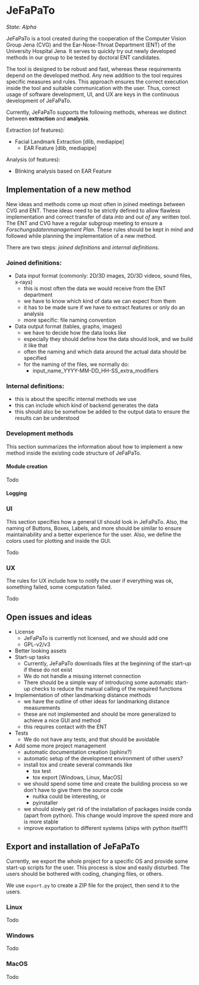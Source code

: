 # JeFaPaTo

*State: Alpha*

JeFaPaTo is a tool created during the cooperation of the Computer Vision Group Jena (CVG) and the Ear-Nose-Throat Department (ENT) of the University Hospital Jena.
It serves to quickly try out newly developed methods in our group to be tested by doctoral ENT candidates.

The tool is designed to be robust and fast, whereas these requirements depend on the developed method.
Any new addition to the tool requires specific measures and rules.
This approach ensures the correct execution inside the tool and suitable communication with the user.
Thus, correct usage of software development, UI, and UX are keys in the continuous development of JeFaPaTo.

Currently, JeFaPaTo supports the following methods, whereas we distinct between **extraction** and **analysis**.

Extraction (of features):
- Facial Landmark Extraction [dlib, mediapipe]
  - EAR Feature [dlib, mediapipe]

Analysis (of features):
- Blinking analysis based on EAR Feature

## Implementation of a new method

New ideas and methods come up most often in joined meetings between CVG and ENT.
These ideas need to be strictly defined to allow flawless implementation and correct transfer of data *into* and *out of* any written tool.
The ENT and CVG have a regular subgroup meeting to ensure a *Forschungsdatenmanagement Plan*.
These rules should be kept in mind and followed while planning the implementation of a new method.

There are two steps: *joined definitions* and *internal definitions*.

### Joined definitions:

- Data input format (commonly: 2D/3D images, 2D/3D videos, sound files, x-rays)
  - this is most often the data we would receive from the ENT department
  - we have to know which kind of data we can expect from them
  - it has to be made sure if we have to extract features or only do an analysis
  - more specific: file naming convention
- Data output format (tables, graphs, images)
  - we have to decide how the data looks like
  - especially they should define how the data should look, and we build it like that
  - often the naming and which data around the actual data should be specified
  - for the naming of the files, we normally do:
    - input_name\_YYYY-MM-DD_HH-SS\_extra_modifiers

### Internal definitions:

- this is about the specific internal methods we use
- this can include which kind of backend generates the data
- this should also be somehow be added to the output data to ensure the results can be understood

### Development methods

This section summarizes the information about how to implement a new method inside the existing code structure of JeFaPaTo.

#### Module creation

Todo
#### Logging

### UI

This section specifies how a general UI should look in JeFaPaTo.
Also, the naming of Buttons, Boxes, Labels, and more should be similar to ensure maintainability and a better experience for the user.
Also, we define the colors used for plotting and inside the GUI.

Todo

### UX

The rules for UX include how to notify the user if everything was ok, something failed, some computation failed.

Todo

## Open issues and ideas
- License
  - JeFaPaTo is currently not licensed, and we should add one
  - GPL-v2/v3
- Better looking assets
- Start-up tasks
  - Currently, JeFaPaTo downloads files at the beginning of the start-up if these do not exist
  - We do not handle a missing internet connection
  - There should be a simple way of introducing some automatic start-up checks to reduce the manual calling of the required functions
- Implementation of other landmarking distance methods
  - we have the outline of other ideas for landmarking distance measurements
  - these are not implemented and should be more generalized to achieve a nice GUI and method
  - this requires contact with the ENT
- Tests
  - We do not have any tests, and that should be avoidable
- Add some more project management
  - automatic documentation creation (sphinx?)
  - automatic setup of the development environment of other users?
  - install tox and create several commands like
    - tox test
    - tox export [Windows, Linux, MacOS]
  - we should spend some time and create the building process so we don't have to give them the source code
    - nuitka could be interesting, or
    - pyinstaller
  - we should slowly get rid of the installation of packages inside conda (apart from python). This change would improve the speed more and is more stable
  - improve exportation to different systems (ships with python itself?)

## Export and installation of JeFaPaTo

Currently, we export the whole project for a specific OS and provide some start-up scripts for the user.
This process is slow and easily disturbed.
The users should be bothered with coding, changing files, or others.

We use ```export.py``` to create a ZIP file for the project, then send it to the users.

### Linux

Todo

### Windows

Todo

### MacOS

Todo

